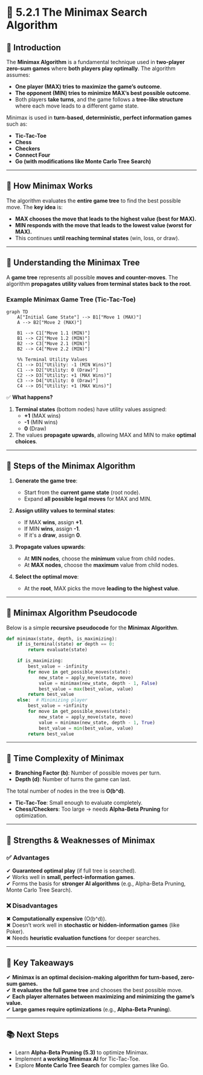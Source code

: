 # **📖 5.2.1 The Minimax Search Algorithm**

## **📌 Introduction**
The **Minimax Algorithm** is a fundamental technique used in **two-player zero-sum games** where **both players play optimally**. The algorithm assumes:
- **One player (MAX) tries to maximize the game’s outcome**.
- **The opponent (MIN) tries to minimize MAX’s best possible outcome**.
- Both players **take turns**, and the game follows a **tree-like structure** where each move leads to a different game state.

Minimax is used in **turn-based, deterministic, perfect information games** such as:
- **Tic-Tac-Toe**
- **Chess**
- **Checkers**
- **Connect Four**
- **Go (with modifications like Monte Carlo Tree Search)**

---

## **🔹 How Minimax Works**
The algorithm evaluates the **entire game tree** to find the best possible move. The **key idea** is:
- **MAX chooses the move that leads to the highest value (best for MAX).**
- **MIN responds with the move that leads to the lowest value (worst for MAX).**
- This continues **until reaching terminal states** (win, loss, or draw).

---

## **🔹 Understanding the Minimax Tree**
A **game tree** represents all possible **moves and counter-moves**. The algorithm **propagates utility values from terminal states back to the root**.

### **Example Minimax Game Tree (Tic-Tac-Toe)**
```mermaid
graph TD
    A["Initial Game State"] --> B1["Move 1 (MAX)"]
    A --> B2["Move 2 (MAX)"]

    B1 --> C1["Move 1.1 (MIN)"]
    B1 --> C2["Move 1.2 (MIN)"]
    B2 --> C3["Move 2.1 (MIN)"]
    B2 --> C4["Move 2.2 (MIN)"]

    %% Terminal Utility Values
    C1 --> D1["Utility: -1 (MIN Wins)"]
    C1 --> D2["Utility: 0 (Draw)"]
    C2 --> D3["Utility: +1 (MAX Wins)"]
    C3 --> D4["Utility: 0 (Draw)"]
    C4 --> D5["Utility: +1 (MAX Wins)"]
```

✅ **What happens?**
1. **Terminal states** (bottom nodes) have utility values assigned:  
   - **+1** (MAX wins)  
   - **-1** (MIN wins)  
   - **0** (Draw)  
2. The values **propagate upwards**, allowing MAX and MIN to make **optimal choices**.

---

## **🔹 Steps of the Minimax Algorithm**
1. **Generate the game tree**:
   - Start from the **current game state** (root node).
   - Expand **all possible legal moves** for MAX and MIN.

2. **Assign utility values to terminal states**:
   - If MAX **wins**, assign **+1**.
   - If MIN **wins**, assign **-1**.
   - If it's a **draw**, assign **0**.

3. **Propagate values upwards**:
   - At **MIN nodes**, choose the **minimum** value from child nodes.
   - At **MAX nodes**, choose the **maximum** value from child nodes.

4. **Select the optimal move**:
   - At the **root**, MAX picks the move **leading to the highest value**.

---

## **🔹 Minimax Algorithm Pseudocode**
Below is a simple **recursive pseudocode** for the **Minimax Algorithm**.

```python
def minimax(state, depth, is_maximizing):
    if is_terminal(state) or depth == 0:
        return evaluate(state)

    if is_maximizing:
        best_value = -infinity
        for move in get_possible_moves(state):
            new_state = apply_move(state, move)
            value = minimax(new_state, depth - 1, False)
            best_value = max(best_value, value)
        return best_value
    else:  # Minimizing player
        best_value = +infinity
        for move in get_possible_moves(state):
            new_state = apply_move(state, move)
            value = minimax(new_state, depth - 1, True)
            best_value = min(best_value, value)
        return best_value
```

---

## **🔹 Time Complexity of Minimax**
- **Branching Factor (b)**: Number of possible moves per turn.
- **Depth (d)**: Number of turns the game can last.

The total number of nodes in the tree is **O(b^d)**.
- **Tic-Tac-Toe**: Small enough to evaluate completely.
- **Chess/Checkers**: Too large → needs **Alpha-Beta Pruning** for optimization.

---

## **🔹 Strengths & Weaknesses of Minimax**
### ✅ **Advantages**
✔ **Guaranteed optimal play** (if full tree is searched).  
✔ Works well in **small, perfect-information games**.  
✔ Forms the basis for **stronger AI algorithms** (e.g., Alpha-Beta Pruning, Monte Carlo Tree Search).  

### ❌ **Disadvantages**
✖ **Computationally expensive** (O(b^d)).  
✖ Doesn’t work well in **stochastic or hidden-information games** (like Poker).  
✖ Needs **heuristic evaluation functions** for deeper searches.  

---

## **🔹 Key Takeaways**
✔ **Minimax is an optimal decision-making algorithm for turn-based, zero-sum games.**  
✔ **It evaluates the full game tree** and chooses the best possible move.  
✔ **Each player alternates between maximizing and minimizing the game’s value.**  
✔ **Large games require optimizations** (e.g., **Alpha-Beta Pruning**).  

---

## **📚 Next Steps**
- Learn **Alpha-Beta Pruning (5.3)** to optimize Minimax.
- Implement **a working Minimax AI** for Tic-Tac-Toe.
- Explore **Monte Carlo Tree Search** for complex games like Go.

